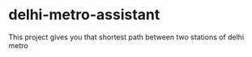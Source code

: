 # delhi-metro-assistant
This project gives you that shortest path between two stations of delhi metro
